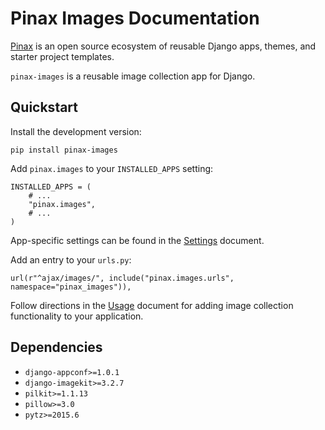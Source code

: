 # Pinax Images Documentation

[Pinax](http://pinaxproject.com/pinax/) is an open source ecosystem
of reusable Django apps, themes, and starter project templates.

`pinax-images` is a reusable image collection app for Django.

## Quickstart

Install the development version:

    pip install pinax-images

Add `pinax.images` to your `INSTALLED_APPS` setting:

    INSTALLED_APPS = (
        # ...
        "pinax.images",
        # ...
    )

App-specific settings can be found in the [Settings](settings.md) document.

Add an entry to your `urls.py`:

    url(r"^ajax/images/", include("pinax.images.urls", namespace="pinax_images")),

Follow directions in the [Usage](usage.md) document for adding image collection
functionality to your application.


## Dependencies

* `django-appconf>=1.0.1`
* `django-imagekit>=3.2.7`
* `pilkit>=1.1.13`
* `pillow>=3.0`
* `pytz>=2015.6`
